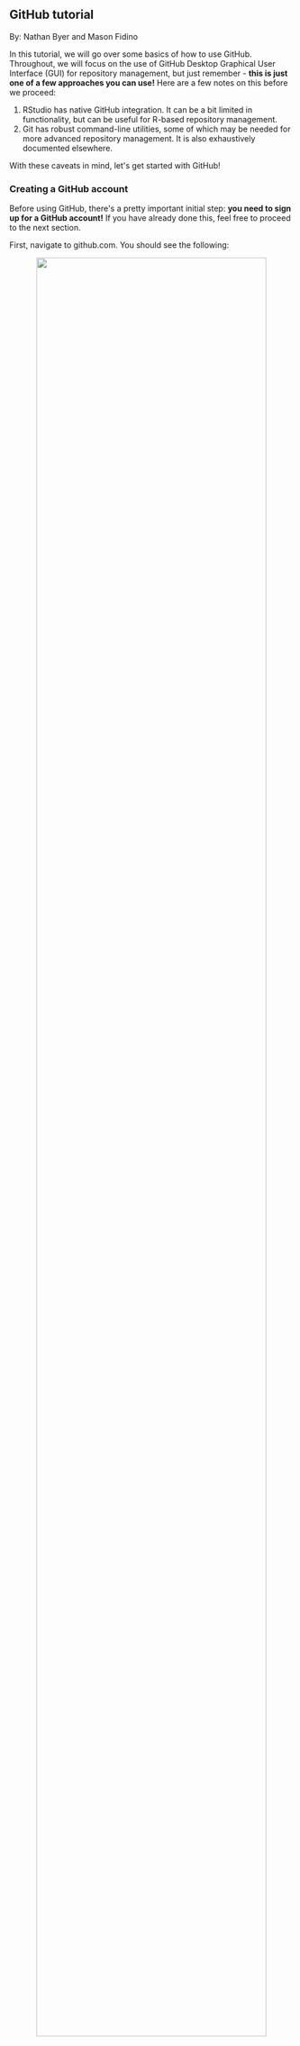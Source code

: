 ## GitHub tutorial

By: Nathan Byer and Mason Fidino

In this tutorial, we will go over some basics of how to use GitHub. Throughout, we will focus on the use of GitHub Desktop Graphical User Interface (GUI) for repository management, but just remember - **this is just one of a few approaches you can use!** Here are a few notes on this before we proceed:

1. RStudio has native GitHub integration. It can be a bit limited in functionality, but can be useful for R-based repository management. 
2. Git has robust command-line utilities, some of which may be needed for more advanced repository management. It is also exhaustively documented elsewhere.

With these caveats in mind, let's get started with GitHub!

### Creating a GitHub account

Before using GitHub, there's a pretty important initial step: **you need to sign up for a GitHub account!** If you have already done this, feel free to proceed to the next section.

First, navigate to github.com. You should see the following:

<div align="center">
<img src="./images/github-signup.png" width=90%/>
</div>

Go ahead and enter your email in the box we have outlined in red, and proceed with any instructions necessary. You will be prompted to create a username and password, so make sure you remember what those are!

Now that you have an account, when you navigate to github.com, you should see the following:

<div align="center">
<img src="./images/github-dashboard.png" width=90%/>
</div>


This is your *dashboard*. We won't go into a ton of detail about this, but your recently used repositories should be displayed on the left (outlined in a green box), whereas a feed of repository-related activity for your collaborators will be displayed in the center (outlined in a blue box). 

### Creating a GitHub Repository

In the previous image, you likely noticed the little green button that says"New". Go ahead and click on that - to create your first github repository!

You should see something that looks like this:

<div align="center">
<img src="./images/github-new-repo-1.png" width=90%/>
</div>


As you can see in this image, fill in a name (I suggested one related to this tutorial, but it doesn't really matter!). Then, go ahead and click "add read me" - we will describe that a bit further below.

Towards the bottom of this page, you should see a few other options:

<div align="center">
<img src="./images/github-new-repo-2.png" width=90%/>
</div>


The .gitignore allows you to tell github *not* to track certain files in local repository folders, which can be useful. 

Note that you can also set a license for your repository! These outline usage rights, limitations, and terms for your repository.

You can safely ignore those for now, but just be aware of these for future repositories. For now, go ahead and click the green "create repository" button at the bottom to proceed.

#### Don't forget the Read Me!



### Cloning a repository

### Your first commit!

### Tracking file edits

### Managing repositories

Managing a repository can range from simple to complex, and typically depends on two things. First, the number of users contributing to a project can increase complexity. In the simplest case, a single user may be pushing commits to the main branch of a private repository. When this happens, you may not need to put many rules in place to avoid issues using GitHub. With multiple users, however, it is helpful to put some rules in place so that everyone is aware of how to contribute. This could include using branches to develop parts of the code base, conducting code reviews for pull requests, and taking some time to provide documentation on how to contribute. Second, the 'product' you are working on can influence how you manage your repository. If your repository is meant to house some data and code for an analysis, then you may not worry as much about best practices so long as the code runs. If your repository is meant to house a website, a shiny app, or something else people may use without running code, then you may want to ensure you have protections in place to decrease the chances of breaking your 'product.'

In our experience, GitHub management for ecologists is often quite simple as most
research projects typically revolve around either one or a small number of people doing the data analysis. Regardless, even when working on our own projects we often still use a lot of GitHub's features as it is easier. In the section below we'll cover how to use a number of GitHub's features via the GitHub Desktop GUI.


#### Creating and using branches

As a reminder, branches are contained copies of your repository where you can 
safely create new features, fix bugs, or even try out new ideas for a project.
There are no limits to how many branches you can make, and branches can be made
off of any other branch (e.g., a branch off a branch off a branch). For a small
team of collaborators, branches will be by far the easiest way to collaborate on a project. You can add people as collaborators to a repository on it's settings page, which can be accessed via an Internet browser. 

To view your branches on the GitHub GUI you simply need
to select the correct repository and then click the current branch dropdown. For
example, while working on this tutorial Nate and I generated a `github-workshop`
branch off of the main branch of the `UWIN_tutorials` repository.

<div align="center">
<img src="./images/branch-selection.png" width=90%/>
</div>

Creating a new branch with the GitHub GUI is easy. After clicking on the dropdown, type the name of the new branch in the associated text field and click on the "Create new branch" button. Let's do that now. Create a new branch titled `my first branch`. After clicking this button a pop-up will appear and you may notice two things:

1. That the created branch is hyphen-separated. GitHub branches cannot have spaces
and so the GitHub GUI will replace all spaces with hyphens. 
2. You need to decide what to branch off of if you already have multiple branches. In the event that you have no other branches, then you will branch from the `main` branch. If you have more than one branch, you will need to select which branch you are branching from. 

Confirm the creation of your branch by clicking on the `Create branch` pop-up.

Creating branches is easiest when you have already pushed all your commits to your
repository and your local copy is caught up with your repository. However, when working on a project you may have some non-committed changes to the code and you realize you are either not on the correct
branch or you should make a new branch to store these edits. You will notice if you have edits that are not committed in the GitHub GUI as it shows changes
you have made to a script by highlighting them in either green or red. Green highlights are new code and red highlights are code that has been removed. So, what do you do in these situations?

Fortunately, if you either try to switch branches or create a new branch with uncommitted code the GitHub GUI will ask you whether you want to either:

1. Leave those changes on the current branch.
2. Bring those changes over to either the new branch you may be creating.
3. Bring those changes over to the another branch that already exists.


If needed, branches can be renamed. Likewise, branches can be deleted. Typically,
we delete branches after merging them into the main branch. For example, if your branch was made to create a new R function for your analysis, then you won't need
that branch anymore after the function is available in the main branch. There are
times when you may not want to delete a branch. For example, lots of repositories will have a `dev` branch that must be merged into first. After testing, changes made to the `dev` branch can then be pushed into the `main` branch with a pull request. You will not likely encounter this often when using GitHub for your analysis, but we bring it up here for completeness.

#### Forking repositories

Forking a repository is typically done for one of two reasons:

1. You want to contribute to an open source project. Forking serves as a way to test out changes to the code of a project without affecting the upstream repository in any way. In this case, the original maintainer of a project could evaluate whether proposed changes from your forked repository are acceptable, and if so, merge them into the open source project. As such, forking makes it so people can collaborate on projects without having to share 'collaborator' status on projects, which may is especially helpful for open source projects.
2. You want to use the code in a repository as the foundation for a project you
are building. For example, you may want to fork a repository that contains 
the foundation for a personal website.

So, what is the difference between forking and branching? As their names suggest, forking and branching are VERY similar to one another. Forking, however, creates an independent copy of a repository, while branching means you develop in parallel within the same repository. 

In practice, you will most often using branching instead of forking. But if you 
did want to fork a repository, you can do that through the GitHub GUI by:

1. Selecting the dropdown associated to your 'Current repository' in the top
left corner.
2. Clicking the 'Add' dropdown button and select 'Clone repository'
3. Selecting the 'URL' option.
4. Imputing the username and repository name separated by a slash (e.g., `mfidino/my-cool-repo`).
5. Telling the GUI where you want the local copy of the repo stored.


<div align="center">
<img src="./images/clone-repo.png" width=90%/>
</div>

When you try to clone a repository in this way, and you do not have write access
to the repository (i.e., you did not create the repository and you do not have
collaborator status), then a fork of the repository will be made.

So, following the instructions above, fork a copy of the `urbanwildlifeinstitute/UWIN_tutorials` repository. You will want a forked
copy of this repository anyways so that you have access to all the data and code
for these workshops.


#### Pull requests

#### What are conflicts?

Conflicts occur when Git cannot resolve code differences between multiple commits. You are typically alerted to this issue 
